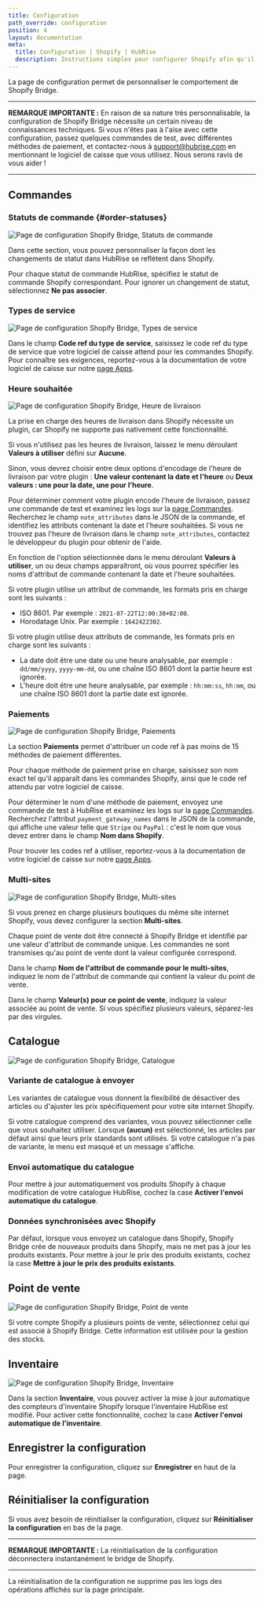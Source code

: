 ```yaml
---
title: Configuration
path_override: configuration
position: 4
layout: documentation
meta:
  title: Configuration | Shopify | HubRise
  description: Instructions simples pour configurer Shopify afin qu'il fonctionne parfaitement avec HubRise et votre logiciel de caisse ou autres apps connectées à HubRise. La configuration est simple.
---
```


La page de configuration permet de personnaliser le comportement de Shopify Bridge.

---

**REMARQUE IMPORTANTE :** En raison de sa nature très personnalisable, la configuration de Shopify Bridge nécessite un certain niveau de connaissances techniques. Si vous n'êtes pas à l'aise avec cette configuration, passez quelques commandes de test, avec différentes méthodes de paiement, et contactez-nous à support@hubrise.com en mentionnant le logiciel de caisse que vous utilisez. Nous serons ravis de vous aider !

---

## Commandes

### Statuts de commande {#order-statuses}

![Page de configuration Shopify Bridge, Statuts de commande](./images/010-shopify-configuration-order-status.png)

Dans cette section, vous pouvez personnaliser la façon dont les changements de statut dans HubRise se reflètent dans Shopify.

Pour chaque statut de commande HubRise, spécifiez le statut de commande Shopify correspondant. Pour ignorer un changement de statut, sélectionnez **Ne pas associer**.

### Types de service

![Page de configuration Shopify Bridge, Types de service](./images/013-shopify-configuration-order-type.png)

Dans le champ **Code ref du type de service**, saisissez le code ref du type de service que votre logiciel de caisse attend pour les commandes Shopify. Pour connaître ses exigences, reportez-vous à la documentation de votre logiciel de caisse sur notre [page Apps](/apps).

### Heure souhaitée

![Page de configuration Shopify Bridge, Heure de livraison](./images/014-shopify-configuration-expected-time.png)

La prise en charge des heures de livraison dans Shopify nécessite un plugin, car Shopify ne supporte pas nativement cette fonctionnalité.

Si vous n'utilisez pas les heures de livraison, laissez le menu déroulant **Valeurs à utiliser** défini sur **Aucune**.

Sinon, vous devrez choisir entre deux options d'encodage de l'heure de livraison par votre plugin : **Une valeur contenant la date et l'heure** ou **Deux valeurs : une pour la date, une pour l'heure**.

Pour déterminer comment votre plugin encode l'heure de livraison, passez une commande de test et examinez les logs sur la [page Commandes](/docs/data#orders). Recherchez le champ `note_attributes` dans le JSON de la commande, et identifiez les attributs contenant la date et l'heure souhaitées. Si vous ne trouvez pas l'heure de livraison dans le champ `note_attributes`, contactez le développeur du plugin pour obtenir de l'aide.

En fonction de l'option sélectionnée dans le menu déroulant **Valeurs à utiliser**, un ou deux champs apparaîtront, où vous pourrez spécifier les noms d'attribut de commande contenant la date et l'heure souhaitées.

Si votre plugin utilise un attribut de commande, les formats pris en charge sont les suivants :

- ISO 8601. Par exemple : `2021-07-22T12:00:30+02:00`.
- Horodatage Unix. Par exemple : `1642422302`.

Si votre plugin utilise deux attributs de commande, les formats pris en charge sont les suivants :

- La date doit être une date ou une heure analysable, par exemple : `dd/mm/yyyy`, `yyyy-mm-dd`, ou une chaîne ISO 8601 dont la partie heure est ignorée.
- L'heure doit être une heure analysable, par exemple : `hh:mm:ss`, `hh:mm`, ou une chaîne ISO 8601 dont la partie date est ignorée.

### Paiements

![Page de configuration Shopify Bridge, Paiements](./images/012-shopify-configuration-order-payment.png)

La section **Paiements** permet d'attribuer un code ref à pas moins de 15 méthodes de paiement différentes.

Pour chaque méthode de paiement prise en charge, saisissez son nom exact tel qu'il apparaît dans les commandes Shopify, ainsi que le code ref attendu par votre logiciel de caisse.

Pour déterminer le nom d'une méthode de paiement, envoyez une commande de test à HubRise et examinez les logs sur la [page Commandes](/docs/data#orders). Recherchez l'attribut `payment_gateway_names` dans le JSON de la commande, qui affiche une valeur telle que `Stripe` ou `PayPal` : c'est le nom que vous devez entrer dans le champ **Nom dans Shopify**.

Pour trouver les codes ref à utiliser, reportez-vous à la documentation de votre logiciel de caisse sur notre [page Apps](/apps).

### Multi-sites

![Page de configuration Shopify Bridge, Multi-sites](./images/011-shopify-configuration-multisite.png)

Si vous prenez en charge plusieurs boutiques du même site internet Shopify, vous devez configurer la section **Multi-sites**.

Chaque point de vente doit être connecté à Shopify Bridge et identifié par une valeur d'attribut de commande unique. Les commandes ne sont transmises qu'au point de vente dont la valeur configurée correspond.

Dans le champ **Nom de l'attribut de commande pour le multi-sites**, indiquez le nom de l'attribut de commande qui contient la valeur du point de vente.

Dans le champ **Valeur(s) pour ce point de vente**, indiquez la valeur associée au point de vente. Si vous spécifiez plusieurs valeurs, séparez-les par des virgules.

## Catalogue

![Page de configuration Shopify Bridge, Catalogue](./images/015-shopify-configuration-catalog.png)

### Variante de catalogue à envoyer

Les variantes de catalogue vous donnent la flexibilité de désactiver des articles ou d'ajuster les prix spécifiquement pour votre site internet Shopify.

Si votre catalogue comprend des variantes, vous pouvez sélectionner celle que vous souhaitez utiliser. Lorsque **(aucun)** est sélectionné, les articles par défaut ainsi que leurs prix standards sont utilisés. Si votre catalogue n'a pas de variante, le menu est masqué et un message s'affiche.

### Envoi automatique du catalogue

Pour mettre à jour automatiquement vos produits Shopify à chaque modification de votre catalogue HubRise, cochez la case **Activer l'envoi automatique du catalogue**.

### Données synchronisées avec Shopify

Par défaut, lorsque vous envoyez un catalogue dans Shopify, Shopify Bridge crée de nouveaux produits dans Shopify, mais ne met pas à jour les produits existants. Pour mettre à jour le prix des produits existants, cochez la case **Mettre à jour le prix des produits existants**.

## Point de vente

![Page de configuration Shopify Bridge, Point de vente](./images/017-shopify-configuration-location.png)

Si votre compte Shopify a plusieurs points de vente, sélectionnez celui qui est associé à Shopify Bridge. Cette information est utilisée pour la gestion des stocks.

## Inventaire

![Page de configuration Shopify Bridge, Inventaire](./images/016-shopify-configuration-inventory.png)

Dans la section **Inventaire**, vous pouvez activer la mise à jour automatique des compteurs d'inventaire Shopify lorsque l'inventaire HubRise est modifié.
Pour activer cette fonctionnalité, cochez la case **Activer l'envoi automatique de l'inventaire**.

## Enregistrer la configuration

Pour enregistrer la configuration, cliquez sur **Enregistrer** en haut de la page.

## Réinitialiser la configuration

Si vous avez besoin de réinitialiser la configuration, cliquez sur **Réinitialiser la configuration** en bas de la page.

---

**REMARQUE IMPORTANTE :** La réinitialisation de la configuration déconnectera instantanément le bridge de Shopify.

---

La réinitialisation de la configuration ne supprime pas les logs des opérations affichés sur la page principale.
